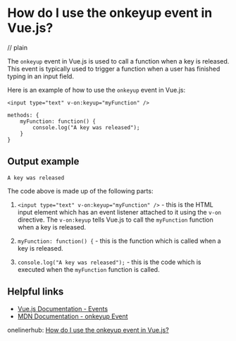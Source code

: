 # How do I use the onkeyup event in Vue.js?
// plain

The `onkeyup` event in Vue.js is used to call a function when a key is released. This event is typically used to trigger a function when a user has finished typing in an input field.

Here is an example of how to use the `onkeyup` event in Vue.js:

```
<input type="text" v-on:keyup="myFunction" />
```

```
methods: {
    myFunction: function() {
        console.log("A key was released");
    }
}
```

## Output example
 `A key was released`

The code above is made up of the following parts:

1. `<input type="text" v-on:keyup="myFunction" />` - this is the HTML input element which has an event listener attached to it using the `v-on` directive. The `v-on:keyup` tells Vue.js to call the `myFunction` function when a key is released.

2. `myFunction: function() {` - this is the function which is called when a key is released.

3. `console.log("A key was released");` - this is the code which is executed when the `myFunction` function is called.

## Helpful links

- [Vue.js Documentation - Events](https://vuejs.org/v2/guide/events.html)
- [MDN Documentation - onkeyup Event](https://developer.mozilla.org/en-US/docs/Web/API/GlobalEventHandlers/onkeyup)

onelinerhub: [How do I use the onkeyup event in Vue.js?](https://onelinerhub.com/vue.js/how-do-i-use-the-onkeyup-event-in-vue-js)
